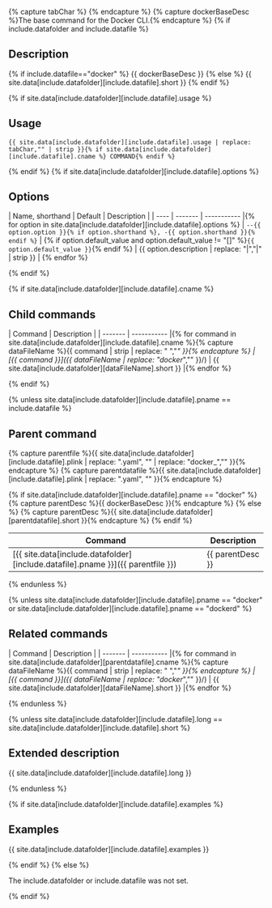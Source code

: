 {% capture tabChar %}	{% endcapture %}<!-- Make sure atom is using hard tabs -->
{% capture dockerBaseDesc %}The base command for the Docker CLI.{% endcapture %}
{% if include.datafolder and include.datafile %}

## Description

{% if include.datafile=="docker" %}<!-- docker.yaml is textless, so override -->
{{ dockerBaseDesc }}
{% else %}
{{ site.data[include.datafolder][include.datafile].short }}
{% endif %}

{% if site.data[include.datafolder][include.datafile].usage %}

## Usage

```none
{{ site.data[include.datafolder][include.datafile].usage | replace: tabChar,"" | strip }}{% if site.data[include.datafolder][include.datafile].cname %} COMMAND{% endif %}
```

{% endif %}
{% if site.data[include.datafolder][include.datafile].options %}

## Options

| Name, shorthand | Default | Description |
| ---- | ------- | ----------- |{% for option in  site.data[include.datafolder][include.datafile].options %}
| `--{{ option.option }}{% if option.shorthand %}, -{{ option.shorthand }}{% endif %}` | {% if option.default_value and option.default_value != "[]" %}`{{ option.default_value }}`{% endif %} | {{ option.description | replace: "|","&#124;" | strip }} | {% endfor %}

{% endif %}

{% if site.data[include.datafolder][include.datafile].cname %}

## Child commands

| Command | Description |
| ------- | ----------- |{% for command in site.data[include.datafolder][include.datafile].cname %}{% capture dataFileName %}{{ command | strip | replace: " ","_" }}{% endcapture %}
| [{{ command }}]({{ dataFileName | replace: "docker_","" }}/) | {{ site.data[include.datafolder][dataFileName].short }} |{% endfor %}

{% endif %}

{% unless site.data[include.datafolder][include.datafile].pname == include.datafile %}

## Parent command

{% capture parentfile %}{{ site.data[include.datafolder][include.datafile].plink | replace: ".yaml", "" | replace: "docker_","" }}{% endcapture %}
{% capture parentdatafile %}{{ site.data[include.datafolder][include.datafile].plink | replace: ".yaml", "" }}{% endcapture %}

{% if site.data[include.datafolder][include.datafile].pname == "docker" %}
{% capture parentDesc %}{{ dockerBaseDesc }}{% endcapture %}
{% else %}
{% capture parentDesc %}{{ site.data[include.datafolder][parentdatafile].short }}{% endcapture %}
{% endif %}

| Command | Description |
| ------- | ----------- |
| [{{ site.data[include.datafolder][include.datafile].pname }}]({{ parentfile }}) | {{ parentDesc }}|

{% endunless %}

{% unless site.data[include.datafolder][include.datafile].pname == "docker" or site.data[include.datafolder][include.datafile].pname == "dockerd" %}

## Related commands

| Command | Description |
| ------- | ----------- |{% for command in site.data[include.datafolder][parentdatafile].cname %}{% capture dataFileName %}{{ command | strip | replace: " ","_" }}{% endcapture %}
| [{{ command }}]({{ dataFileName | replace: "docker_","" }}/) | {{ site.data[include.datafolder][dataFileName].short }} |{% endfor %}

{% endunless %}

{% unless site.data[include.datafolder][include.datafile].long == site.data[include.datafolder][include.datafile].short %}

## Extended description

{{ site.data[include.datafolder][include.datafile].long }}

{% endunless %}

{% if site.data[include.datafolder][include.datafile].examples %}

## Examples

{{ site.data[include.datafolder][include.datafile].examples }}

{% endif %}
{% else %}

The include.datafolder or include.datafile was not set.

{% endif %}
